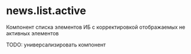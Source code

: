 # news.list.active

Компонент списка элементов ИБ с корректировкой отображаемых не активных элементов

TODO: универсализировать компонент
